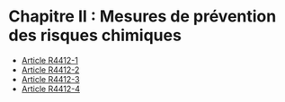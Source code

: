 # Chapitre II : Mesures de prévention des risques chimiques

* [Article R4412-1](./LEGIARTI000018530954.md)
* [Article R4412-2](./LEGIARTI000025739706.md)
* [Article R4412-3](./LEGIARTI000030680417.md)
* [Article R4412-4](./LEGIARTI000018530948.md)
